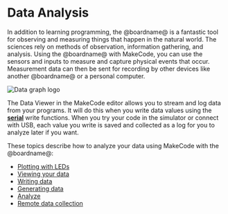 # Data Analysis

In addition to learning programming, the @boardname@ is a fantastic tool for observing and measuring things that happen in the natural world. The sciences rely on methods of observation, information gathering, and analysis. Using the @boardname@ with MakeCode, you can use the sensors and inputs to measure and capture physical events that occur. Measurement data can then be sent for recording by other devices like another @boardname@ or a personal computer.

![Data graph logo](/makecode-blockeditor/static/mb/device/data-analysis/data-analysis.jpg)

The Data Viewer in the MakeCode editor allows you to stream and log data from your programs. It will do this when you write data values using the **[serial](/makecode-blockeditor/reference/serial)** write functions. When you try your code in the simulator or connect with USB, each value you write is saved and collected as a log for you to analyze later if you want.

These topics describe how to analyze your data using MakeCode with the @boardname@:

* [Plotting with LEDs](./data-analysis/led-plotting)
* [Viewing your data](./data-analysis/viewing)
* [Writing data](./data-analysis/writing)
* [Generating data](./data-analysis/generating)
* [Analyze](./data-analysis/analyze)
* [Remote data collection](./data-analysis/remote)
